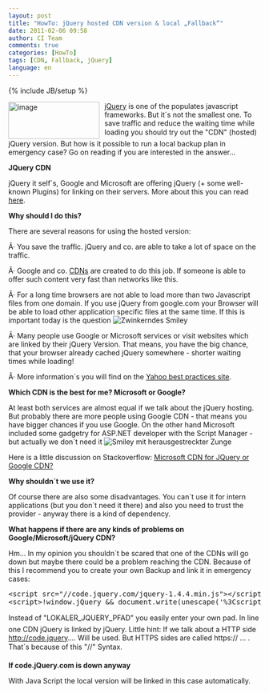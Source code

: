 ```yaml
---
layout: post
title: "HowTo: jQuery hosted CDN version & local „Fallback“"
date: 2011-02-06 09:58
author: CI Team
comments: true
categories: [HowTo]
tags: [CDN, Fallback, jQuery]
language: en
---
```

{% include JB/setup %}

  

<p><a href="{{BASE_PATH}}/assets/wp-images-en/image120.png"><img style="background-image: none; border-bottom: 0px; border-left: 0px; margin: 0px 10px 0px 0px; padding-left: 0px; padding-right: 0px; display: inline; float: left; border-top: 0px; border-right: 0px; padding-top: 0px" title="image" border="0" alt="image" align="left" src="{{BASE_PATH}}/assets/wp-images-en/image_thumb29.png" width="182" height="74" /></a><a href="http://docs.jquery.com/Downloading_jQuery">jQuery</a> is one of the populates javascript frameworks. But it´s not the smallest one. To save traffic and reduce the waiting time while loading you should try out the "CDN" (hosted) jQuery version. But how is it possible to run a local backup plan in emergency case? Go on reading if you are interested in the answer...</p>  
  

<p><b>JQuery CDN</b></p>
<p>jQuery it self´s, Google and Microsoft are offering jQuery (+ some well-known Plugins) for linking on their servers. More about this you can read <a href="http://docs.jquery.com/Downloading_jQuery#CDN_Hosted_jQuery">here</a>.</p>
<p><b>Why should I do this?</b></p>  

<p>There are several reasons for using the hosted version:</p>
<p>Â· You save the traffic. jQuery and co. are able to take a lot of space on the traffic.</p>
<p>Â· Google and co. <a href="http://en.wikipedia.org/wiki/Content_delivery_network">CDNs</a> are created to do this job. If someone is able to offer such content very fast than networks like this.</p>
<p>Â· For a long time browsers are not able to load more than two Javascript files from one domain. If you use jQuery from google.com your Browser will be able to load other application specific files at the same time. If this is important today is the question <img style="border-bottom-style: none; border-right-style: none; border-top-style: none; border-left-style: none" class="wlEmoticon wlEmoticon-winkingsmile" alt="Zwinkerndes Smiley" src="{{BASE_PATH}}/assets/wp-images-en/wlEmoticon-winkingsmile11.png" /></p>
<p>Â· Many people use Google or Microsoft services or visit websites which are linked by their jQuery Version. That means, you have the big chance, that your browser already cached jQuery somewhere - shorter waiting times while loading!</p>
<p>Â· More information´s you will find on the <a href="http://developer.yahoo.com/performance/rules.html">Yahoo best practices site</a>.</p>
<p><b>Which CDN is the best for me? Microsoft or Google? </b></p>  

<p>At least both services are almost equal if we talk about the jQuery hosting. But probably there are more people using Google CDN - that means you have bigger chances if you use Google. On the other hand Microsoft included some gadgetry for ASP.NET developer with the Script Manager - but actually we don´t need it <img style="border-bottom-style: none; border-right-style: none; border-top-style: none; border-left-style: none" class="wlEmoticon wlEmoticon-smilewithtongueout" alt="Smiley mit herausgestreckter Zunge" src="{{BASE_PATH}}/assets/wp-images-en/wlEmoticon-smilewithtongueout.png" /></p>
<p>Here is a little discussion on Stackoverflow: <a href="http://stackoverflow.com/questions/1447184/microsoft-cdn-for-jquery-or-google-cdn">Microsoft CDN for JQuery or Google CDN?</a></p>
<p><b>Why shouldn´t we use it? </b></p>  

<p>Of course there are also some disadvantages. You can´t use it for intern applications (but you don´t need it there) and also you need to trust the provider - anyway there is a kind of dependency. </p>
<p><b>What happens if there are any kinds of problems on Google/Microsoft/jQuery CDN?</b></p>  

<p>Hm... In my opinion you shouldn´t be scared that one of the CDNs will go down but maybe there could be a problem reaching the CDN. Because of this I recommend you to create your own Backup and link it in emergency cases:</p>  <div style="padding-bottom: 0px; margin: 0px; padding-left: 0px; padding-right: 0px; display: inline; float: none; padding-top: 0px" id="scid:812469c5-0cb0-4c63-8c15-c81123a09de7:082465c2-6699-46ca-a086-1095a41e23fd" class="wlWriterEditableSmartContent"><pre name="code" class="c#">&lt;script src="//code.jquery.com/jquery-1.4.4.min.js"&gt;&lt;/script&gt;
&lt;script&gt;!window.jQuery &amp;&amp; document.write(unescape('%3Cscript src="LOKALER_JQUERY_PFAD"%3E%3C/script%3E'))&lt;/script&gt;</pre></div>

<p>Instead of "LOKALER_JQUERY_PFAD" you easily enter your own pad. In line one CDN jQuery is linked by jQuery. Little hint: If we talk about a HTTP side <a href="http://code.jquery">http://code.jquery</a>.... Will be used. But HTTPS sides are called https:// ... . That´s because of this "//" Syntax. </p>

<p><b>If code.jQuery.com is down anyway </b></p>

<p>With Java Script the local version will be linked in this case automatically. </p>
